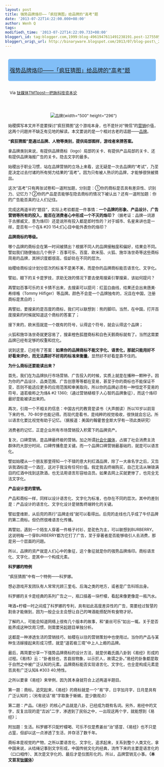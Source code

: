 ```yaml
--- 
layout: post 
title: 强势品牌烙印——「疯狂猜图」给品牌的"高考"题 
date: '2013-07-22T14:22:00.000+08:00' 
author: Wenh Q
tags:
modified\_time: '2013-07-22T14:22:09.733+08:00' 
blogger\_id: tag:blogger.com,1999:blog-4961947611491238191.post-127550564547395666
blogger\_orig\_url: http://binaryware.blogspot.com/2013/07/blog-post\_2241.html
---
```

<div style="font-size: 13px; padding: 5px;">

</div>

<div
style="background: #81BEF7; border-radius: 5px; font-size: 18px; margin: 10px; padding: 5px;">

[强势品牌烙印——「疯狂猜图」给品牌的"高考"题](http://www.tmtpost.com/50483.html)

</div>

<div style="margin: 10px; padding: 5px;">

<div style="font-size: 13px;">

Via [钛媒体TMTpost—把脉科技资本论](http://www.tmtpost.com/)

</div>

</div>

<div style="font-size: 13px; padding: 15px 0 10px 10px;">

<div align="center" style="text-align: center;">

![品牌](http://www.tmtpost.com/wp-content/uploads/2013/07/137441574972-560x448.jpg "品牌"){width="500"
height="296"}

</div>

<div align="center" style="text-align: left;">

<span
style="text-align: left;">始稷撰写本文并不是要探讨“疯狂猜图”这个游戏本身，也不是针对“微信”的[营销](http://www.tmtpost.com/tag/%E8%90%A5%E9%94%80 "查看 营销 中的全部文章")价值，这两个问题并不缺乏有见地的解读。本文要说的是一个相对古老的话题——[品牌](http://www.tmtpost.com/tag/brand "查看 品牌 中的全部文章")。</span>

</div>

**“疯狂猜图”是通过品牌、人物等类别，提供局部图样，游戏者来猜答案。**

拿品牌类别来说，有提供品牌商标（logo）局部的关卡、有提供产品局部的关卡、还有提供品牌海报广告的关卡。隐去文字的最多。

始稷出于职业习惯，站在品牌营销的立场上来看，这无疑是一次去品牌的“考试”，乃至是决定过去付诸的所有努力结果的“高考”。因为只有被人熟识的品牌，才能够很快被猜出。

这次“高考”只有两张试卷和一道附加题，分别是：①你的商标是否具有差异性、识别力、记忆力？②你的产品是否能够在隐去商标的情况下被认出？还有一道附加题：你的广告能否真的让人们记住。

完成这两道半的“题目”，实际上考验都是一件事情：**一个品牌的形象、产品设计、广告营销等所有的投入，能否在消费者心中形成一个不灭的烙印？**（据考证：品牌一词源于古挪威文，意为烙印）还是说所有投入都是即时性的？对于城市、名星来讲也是一样，是否有一个在&
#20
154;们心目中能外表你的烙印？



**品牌商标的等级。**

哪个品牌的商标会在第一时间被猜出？根据不同人的品牌接触度和偏好，结果会不同。譬如我们随便抽出几个例子：百事可乐、百度、欧米茄、火狐、施华洛世奇等这些商标简易的品牌，其辨识度都很高，但却处在不同的层次。

始稷给商标设计划分层次的标准不是美不美，而是你的品牌商标能否语言化、文字化。

譬如，眼下的关卡是罗技，求助无效的情况下要去使用搜索引擎搜索，该如何提问？

再譬如百事可乐的关卡猜不出来，去搜索可以提问：红蓝白曲线，结果还会出来唐美·希绯格（Tommy
Hilfiger）等品牌。颜色不会是一个品牌独有的，况且在中国，注册商标是黑白的；

再譬如，要搜索的是百度的商标，我们可以联想到：熊的脚印。当然，在中国，打开百度搜索的时候就知道这个商标的答案了；

接下来的，欧米茄就是一个既有的符号，认得这个符号，就会认得这个品牌；

火狐和施华洛世奇就更容易了，搜索橙色狐狸商标和白色天鹅商标就有了。当然这需要品牌已经有足够的权重和优化。

说到这里，已经有了答案：**如果你的品牌商标不能文字化、语言化，那就只能用好不好看来评价，而无法靠好不好用的标准来衡量**。显然好不好看是靠不住的。



**为什么商标还要能读出来？**

首先，我们在为品牌执行市场营销、广告投入的时候，实质上就是在播种一颗种子。因为你的产品设计、品类范围、广告创意等等都在变易，甚至于你的商标也不能保证不变，否则不能适应更多的应用范围和审美取向，所以你的品牌必须有一种恒定不变易的符号，道若极称之为烙&
#2
1360;（通过营销植根于人心智的品牌象征），而这个烙印最好是能被读出来的。

再次，引用一个不相关的信息：中国古代的教育是读书（大声朗读）所以10岁以前背下来的书，70-80岁也能记得。而现代是看书，是纯粹的视觉吸收，很快就会忘记。所以语言化要比视觉有助于记忆。（据报道：美国约翰霍普金斯大学有一项此类研究）

消费者的记忆，正是企业所有市场营销投入积累下的品牌资产。

复次，口碑营销，是品牌最终极的营销。加之所谓[社会化媒体](http://www.tmtpost.com/ "社会化媒体")，占据了社会消费主流群体的大部分时间，口碑传播愈是关键。而一个品牌口碑营销最基础的，就是可以语言化。

譬如始稷从一个朋友那里得知一个不错的意大利红酒品牌，除了一大串名字之后，又告诉我酒标是一个酒庄，这对于我没有任何价值。假定我去终端购买，自己无法从琳琅满目的红酒中找到这款酒，也无法用语言形容给店员。如果去网上买就更惨了，也完全无法文字化。



**产品设计里的营销。**

产品和商标一样，同样以设计语言化、文字化为标准，也存在不同的层次。其中的差别是：产品设计的语言化、文字化设计是销售终端转化的关键。

譬如里维斯，从后兜的燕行“品牌走线”就可以看得出。后兜的走线也几乎成了牛仔品牌的第二商标。但仍然很难语言化传播。

再譬如，遇到一个陌生人穿着一件格子衬衫，是驼色为主，可以联想到BURBERRY。这说明每一个穿BURBERRY都为它打了广告，至于穿著者是否能够吸引人去消费，那是另一个层面的问题。



所以，品牌的资产就是人们心中的象征，这个象征就是你的强势品牌烙印。商标语言化、文字化，是其中一个构成元素。



**科罗娜的特例**

“疯狂猜图”中有一个特例——科罗娜。

想必游戏开发团队有人常常光顾三里屯、后海之类的地方，或者是广告科班出身。

科罗娜的关卡是经典的系列广告之一，瓶口插着一块柠檬，看起来像更像是一瓶汽水。

啤酒+柠檬一时之间成了科罗娜的专利，具有如此高度差异性的广告，需要经过智慧的割舍才能做到，因为一般企业主会想让自己的啤酒能搭配所有食物才好。

了解的人，可能会知道网络上很有几个版本的故事，和“姜丝可乐”如出一辄。关于是否能养成这种饮用习惯，则需要另起题目单独分析。

这都是一种渗透生活的营销技巧，始稷在以往的营销策划中也使用过。当你的产品与某种生活嫁接起来形成习惯，就是“道若极三境”中上人上瘾的品牌。



最后，再简要分享一下强势品牌商标的设计方法，就是伏羲氏画八卦到《易经》形成的过程。《易纬》云：“卦者挂也，言县挂物象，以示於人，故谓之卦。”易经的卦象都是取于自然之中被广泛认知的元素。品牌商标能否实现语言化、文字化，也全是构成元素是否具有广泛认知&
#303
40;特性。

之所以要拿《易经》来举例，因为其本身就符合上述两道半题目。

第一题：商标。追究起来，《易经》的商标就是一个“易”字，日字加月字，日月是具有广泛认知的；（另有说话“易”字取象于蜥蜴，是少数观点）

第二题：产品。《易经》的核心产品就是八卦，已经成为既有名词。另外，易经中的文字，反复出现的是“吉凶”二字，渗透到了民俗之中，一出现这两个字，就能想到《易经》；

附加题：生活。科罗娜不只配柠檬喝、可乐不仅是煮姜丝“治”感冒、《易经》也不只是占筮，但却以这一点渗透了生活，并存活了数千年。

商标本是视觉的产物，之所以要语言化、文字化，追求起来，关系到整个人类文化，拿中国来说，从结绳记事到文字形成，中国传统文化的经典，流传下来的主要是语言化的（口口相传）、其次是文字化的、最后才是仅图形化的。所以，品牌营销无小事。**（本文首发[钛媒体](http://www.tmtpost.com/)）**

</div>
